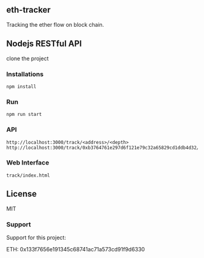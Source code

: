 ## eth-tracker
Tracking the ether flow on block chain.

## Nodejs RESTful API

clone the project

### Installations

    npm install

### Run

    npm run start

### API

    http://localhost:3000/track/<address>/<depth>
    http://localhost:3000/track/0xb3764761e297d6f121e79c32a65829cd1ddb4d32/3

### Web Interface

    track/index.html

## License
MIT

### Support

Support for this project:

ETH: 0x133f7656e191345c68741ac71a573cd91f9d6330

